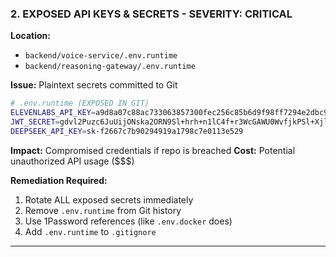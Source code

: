 ### 2. **EXPOSED API KEYS & SECRETS** - SEVERITY: CRITICAL

**Location:**

- `backend/voice-service/.env.runtime`
- `backend/reasoning-gateway/.env.runtime`

**Issue:** Plaintext secrets committed to Git

```bash
# .env.runtime (EXPOSED IN GIT)
ELEVENLABS_API_KEY=a9d8a07c88ac733063857300fec256c85b6d9f98ff7294e2dbc99e5d42c6d499
JWT_SECRET=gdvl2Puzc6JuUijONska2ORN9Sl+hrh+n1lC4f+r3WcGAWU0WvfjkPSl+XjlRGCC
DEEPSEEK_API_KEY=sk-f2667c7b90294919a1798c7e0113e529
```

**Impact:** Compromised credentials if repo is breached
**Cost:** Potential unauthorized API usage ($$$)

**Remediation Required:**

1. Rotate ALL exposed secrets immediately
2. Remove `.env.runtime` from Git history
3. Use 1Password references (like `.env.docker` does)
4. Add `.env.runtime` to `.gitignore`

---
